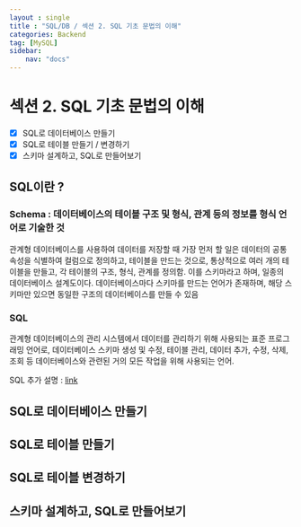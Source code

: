 ```yaml
---
layout : single
title : "SQL/DB / 섹션 2. SQL 기초 문법의 이해"
categories: Backend
tag: [MySQL]
sidebar:
    nav: "docs"
---
```


# 섹션 2. SQL 기초 문법의 이해

-  [x] SQL로 데이터베이스 만들기
-  [x] SQL로 테이블 만들기 / 변경하기
-  [x] 스키마 설계하고, SQL로 만들어보기

## SQL이란 ? 

### Schema : 데이터베이스의 테이블 구조 및 형식, 관계 등의 정보를 형식 언어로 기술한 것

관계형 데이터베이스를 사용하여 데이터를 저장할 때 가장 먼저 할 일은 데이터의 공통 속성을 식별하여 컬럼으로 정의하고, 테이블을 만드는 것으로, 통상적으로 여러 개의 테이블을 만들고, 각 테이블의 구조, 형식, 관계를 정의함. 이를 스키마라고 하며, 일종의 데이터베이스 설계도이다. 데이터베이스마다 스키마를 만드는 언어가 존재하며, 해당 스키마만 있으면 동일한 구조의 데이터베이스를 만들 수 있음

### SQL

관계형 데이터베이스의 관리 시스템에서 데이터를 관리하기 위해 사용되는 표준 프로그래밍 언어로, 데이터베이스 스키마 생성 및 수정, 테이블 관리, 데이터 추가, 수정, 삭제, 조회 등 데이터베이스와 관련된 거의 모든 작업을 위해 사용되는 언어. 

SQL 추가 설명 : [link](https://tjdnjs.github.io/security/dbms/#sql)

## SQL로 데이터베이스 만들기

## SQL로 테이블 만들기

## SQL로 테이블 변경하기

## 스키마 설계하고, SQL로 만들어보기


